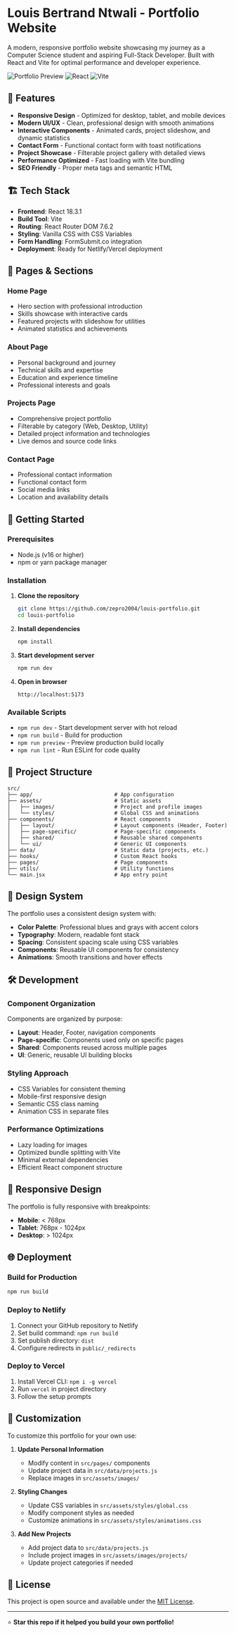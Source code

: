 # Louis Bertrand Ntwali - Portfolio Website

A modern, responsive portfolio website showcasing my journey as a Computer Science student and aspiring Full-Stack Developer. Built with React and Vite for optimal performance and developer experience.

![Portfolio Preview](https://img.shields.io/badge/Status-Live-brightgreen) ![React](https://img.shields.io/badge/React-18.3.1-blue) ![Vite](https://img.shields.io/badge/Vite-Latest-purple)

## 🌟 Features

- **Responsive Design** - Optimized for desktop, tablet, and mobile devices
- **Modern UI/UX** - Clean, professional design with smooth animations
- **Interactive Components** - Animated cards, project slideshow, and dynamic statistics
- **Contact Form** - Functional contact form with toast notifications
- **Project Showcase** - Filterable project gallery with detailed views
- **Performance Optimized** - Fast loading with Vite bundling
- **SEO Friendly** - Proper meta tags and semantic HTML

## 🏗️ Tech Stack

- **Frontend**: React 18.3.1
- **Build Tool**: Vite
- **Routing**: React Router DOM 7.6.2
- **Styling**: Vanilla CSS with CSS Variables
- **Form Handling**: FormSubmit.co integration
- **Deployment**: Ready for Netlify/Vercel deployment

## 📱 Pages & Sections

### Home Page
- Hero section with professional introduction
- Skills showcase with interactive cards
- Featured projects with slideshow for utilities
- Animated statistics and achievements

### About Page
- Personal background and journey
- Technical skills and expertise
- Education and experience timeline
- Professional interests and goals

### Projects Page
- Comprehensive project portfolio
- Filterable by category (Web, Desktop, Utility)
- Detailed project information and technologies
- Live demos and source code links

### Contact Page
- Professional contact information
- Functional contact form
- Social media links
- Location and availability details

## 🚀 Getting Started

### Prerequisites
- Node.js (v16 or higher)
- npm or yarn package manager

### Installation

1. **Clone the repository**
   ```bash
   git clone https://github.com/zepro2004/louis-portfolio.git
   cd louis-portfolio
   ```

2. **Install dependencies**
   ```bash
   npm install
   ```

3. **Start development server**
   ```bash
   npm run dev
   ```

4. **Open in browser**
   ```
   http://localhost:5173
   ```

### Available Scripts

- `npm run dev` - Start development server with hot reload
- `npm run build` - Build for production
- `npm run preview` - Preview production build locally
- `npm run lint` - Run ESLint for code quality

## 📁 Project Structure

```
src/
├── app/                          # App configuration
├── assets/                       # Static assets
│   ├── images/                   # Project and profile images
│   └── styles/                   # Global CSS and animations
├── components/                   # React components
│   ├── layout/                   # Layout components (Header, Footer)
│   ├── page-specific/            # Page-specific components
│   ├── shared/                   # Reusable shared components
│   └── ui/                       # Generic UI components
├── data/                         # Static data (projects, etc.)
├── hooks/                        # Custom React hooks
├── pages/                        # Page components
├── utils/                        # Utility functions
└── main.jsx                      # App entry point
```

## 🎨 Design System

The portfolio uses a consistent design system with:
- **Color Palette**: Professional blues and grays with accent colors
- **Typography**: Modern, readable font stack
- **Spacing**: Consistent spacing scale using CSS variables
- **Components**: Reusable UI components for consistency
- **Animations**: Smooth transitions and hover effects

## 🛠️ Development

### Component Organization
Components are organized by purpose:
- **Layout**: Header, Footer, navigation components
- **Page-specific**: Components used only on specific pages
- **Shared**: Components reused across multiple pages
- **UI**: Generic, reusable UI building blocks

### Styling Approach
- CSS Variables for consistent theming
- Mobile-first responsive design
- Semantic CSS class naming
- Animation CSS in separate files

### Performance Optimizations
- Lazy loading for images
- Optimized bundle splitting with Vite
- Minimal external dependencies
- Efficient React component structure

## 📱 Responsive Design

The portfolio is fully responsive with breakpoints:
- **Mobile**: < 768px
- **Tablet**: 768px - 1024px
- **Desktop**: > 1024px

## 🌐 Deployment

### Build for Production
```bash
npm run build
```

### Deploy to Netlify
1. Connect your GitHub repository to Netlify
2. Set build command: `npm run build`
3. Set publish directory: `dist`
4. Configure redirects in `public/_redirects`

### Deploy to Vercel
1. Install Vercel CLI: `npm i -g vercel`
2. Run `vercel` in project directory
3. Follow the setup prompts

## 🔧 Customization

To customize this portfolio for your own use:

1. **Update Personal Information**
   - Modify content in `src/pages/` components
   - Update project data in `src/data/projects.js`
   - Replace images in `src/assets/images/`

2. **Styling Changes**
   - Update CSS variables in `src/assets/styles/global.css`
   - Modify component styles as needed
   - Customize animations in `src/assets/styles/animations.css`

3. **Add New Projects**
   - Add project data to `src/data/projects.js`
   - Include project images in `src/assets/images/projects/`
   - Update project categories if needed

## 📄 License

This project is open source and available under the [MIT License](LICENSE).

---

⭐ **Star this repo if it helped you build your own portfolio!**
